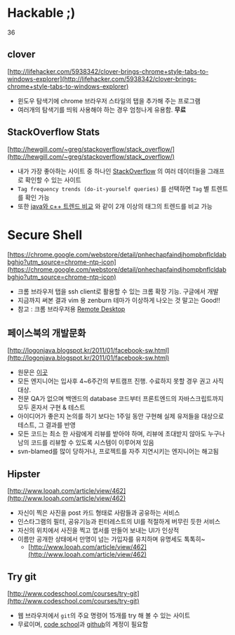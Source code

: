 # Hackable ;)
36

## clover
[http://lifehacker.com/5938342/clover-brings-chrome+style-tabs-to-windows-explorer](http://lifehacker.com/5938342/clover-brings-chrome+style-tabs-to-windows-explorer)

* 윈도우 탐색기에 chrome 브라우저 스타일의 탭을 추가해 주는 프로그램
* 여러개의 탐색기를 띄워 사용해야 하는 경우 엄청나게 유용함. **무료**

## StackOverflow Stats
[http://hewgill.com/~greg/stackoverflow/stack_overflow/](http://hewgill.com/~greg/stackoverflow/stack_overflow/)

* 내가 가장 좋아하는 사이트 중 하나인 [StackOverflow](http://stackoverflow.com/) 의 여러 데이터들을 그래프로 확인할 수 있는 사이트
* `Tag frequency trends (do-it-yourself queries)` 를 선택하면 `Tag` 별 트렌트를 확인 가능
* 또한 [java와 c++ 트렌드 비교](http://hewgill.com/~greg/stackoverflow/stack_overflow/tags/?java+c%2B%2B) 와 같이 2개 이상의 태그의 트렌드를 비교 가능

# Secure Shell
[https://chrome.google.com/webstore/detail/pnhechapfaindjhompbnflcldabbghjo?utm_source=chrome-ntp-icon](https://chrome.google.com/webstore/detail/pnhechapfaindjhompbnflcldabbghjo?utm_source=chrome-ntp-icon)

* 크롬 브라우저 탭을 ssh client로 활용할 수 있는 크롬 확장 기능. 구글에서 개발
* 지금까지 써본 결과 vim 용 zenburn 테마가 이상하게 나오는 것 말고는 Good!!
* 참고 : 크롬 브라우저용 [Remote Desktop](https://chrome.google.com/webstore/detail/gbchcmhmhahfdphkhkmpfmihenigjmpp?utm_source=chrome-ntp-icon)

## 페이스북의 개발문화
[http://logonjava.blogspot.kr/2011/01/facebook-sw.html](http://logonjava.blogspot.kr/2011/01/facebook-sw.html)

* 원문은 [이곳](http://framethink.wordpress.com/2011/01/17/how-facebook-ships-code/)
* 모든 엔지니어는 입사후 4~6주간의 부트캠프 진행. 수료하지 못할 경우 권고 사직 대상.
* 전문 QA가 없으며 백엔드의 database 코드부터 프론트엔드의 자바스크립트까지 모두 혼자서 구현 & 테스트
* 아이디어가 좋은지 논의를 하기 보다는 1주일 동안 구현해 실제 유저들을 대상으로 테스트, 그 결과를 반영
* 모든 코드는 최소 한 사람에게 리뷰를 받아야 하며, 리뷰에 초대받지 않아도 누구나 남의 코드를 리뷰할 수 있도록 시스템이 이루어져 있음
* svn-blamed를 많이 당하거나, 프로젝트를 자주 지연시키는 엔지니어는 해고됨

## Hipster
[http://www.looah.com/article/view/462](http://www.looah.com/article/view/462)

* 자신이 찍은 사진을 post 카드 형태로 사람들과 공유하는 서비스
* 인스타그램의 필터, 공유기능과 핀터레스트의 UI를 적절하게 버무린 듯한 서비스
* 자신의 위치에서 사진을 찍고 엽서를 만들어 보내는 UI가 인상적
* 이름만 공개한 상태에서 만명이 넘는 가입자를 유치하며 유명세도 톡톡히~
	* [http://www.looah.com/article/view/462](http://www.looah.com/article/view/462)
	
## Try git
[http://www.codeschool.com/courses/try-git](http://www.codeschool.com/courses/try-git)

* 웹 브라우저에서 `git`의 주요 명령어 15개를 try 해 볼 수 있는 사이트
* 무료이며, [code school](http://www.codeschool.com/)과 [github](http://www.github.com)의 계정이 필요함
